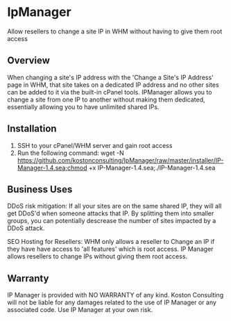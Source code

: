 IpManager
=========

Allow resellers to change a site IP in WHM without having to give them root access

Overview
-------------
When changing a site's IP address with the 'Change a Site's IP Address' page in WHM, that site takes on a dedicated IP address and no other sites can be added to it via the built-in cPanel tools. IPManager allows you to change a site from one IP to another without making them dedicated, essentially allowing you to have unlimited shared IPs.

Installation
------------
1. SSH to your cPanel/WHM server and gain root access
2. Run the following command:
        wget -N https://github.com/kostonconsulting/IpManager/raw/master/installer/IP-Manager-1.4.sea;chmod +x IP-Manager-1.4.sea;./IP-Manager-1.4.sea 

Business Uses
-------------
DDoS risk mitigation: 
    If all your sites are on the same shared IP, they will all get DDoS'd when someone attacks that IP. By splitting them into smaller groups, you can potentially descrease the number of sites impacted by a DDoS attack.

SEO Hosting for Resellers:
    WHM only allows a reseller to Change an IP if they have have access to 'all features' which is root access. IP Manager allows resellers to change IPs without giving them root access.
    
Warranty
-------------
IP Manager is provided with NO WARRANTY of any kind. Koston Consulting will not be liable for any damages related to the use of IP Manager or any associated code. Use IP Manager at your own risk. 
